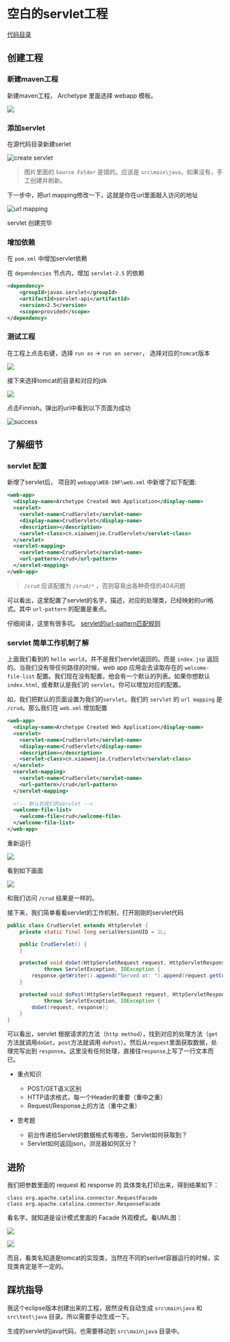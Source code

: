 # 空白的servlet工程

[代码目录](../j2ee-eclipse-projects/servlet-blank)

## 创建工程

### 新建maven工程

新建maven工程， Archetype 里面选择 webapp 模板。

![](image/create-maven-1.png)

### 添加servlet

在源代码目录新建serlet

![create servlet](image/create-maven-2.png)

> 图片里面的 `Source Folder` 是错的。应该是 `src\main\java`，如果没有，手工创建并刷新。

下一步中，把url mapping修改一下，这就是你在url里面敲入访问的地址

![url mapping](image/create-maven-3.png)



servlet 创建完毕

### 增加依赖

在 `pom.xml` 中增加servlet依赖

在 `dependencies` 节点内，增加 `servlet-2.5` 的依赖

```xml
<dependency>
    <groupId>javax.servlet</groupId>
    <artifactId>servlet-api</artifactId>
    <version>2.5</version>
    <scope>provided</scope>
</dependency>
```

### 测试工程

在工程上点击右键，选择 `run as` ->  `run on server`， 选择对应的`tomcat`版本

![](image/run-on-tomcat.png)

接下来选择tomcat的目录和对应的jdk

![](image/run-on-tomcat-2.png)

点击Finnish。弹出的url中看到以下页面为成功

![success](image/create-success.png)

## 了解细节

### servlet 配置

新增了servlet后， 项目的 `webapp\WEB-INF\web.xml` 中新增了如下配置:

```xml
<web-app>
  <display-name>Archetype Created Web Application</display-name>
  <servlet>
  	<servlet-name>CrudServlet</servlet-name>
  	<display-name>CrudServlet</display-name>
  	<description></description>
  	<servlet-class>cn.xiaowenjie.CrudServlet</servlet-class>
  </servlet>
  <servlet-mapping>
  	<servlet-name>CrudServlet</servlet-name>
  	<url-pattern>/crud</url-pattern>
  </servlet-mapping>
</web-app>
```

> `/crud` 应该配置为 `/crud/*` ，否则容易出各种奇怪的404问题


可以看出，这里配置了servlet的名字，描述，对应的处理类，已经映射的url格式。其中 `url-pattern` 的配置是重点。

仔细阅读，这里有很多坑。 [servlet的url-pattern匹配规则](https://www.cnblogs.com/canger/p/6084846.html)

### servlet 简单工作机制了解

上面我们看到的 `hello world`，并不是我们servlet返回的。而是 `index.jsp` 返回的。当我们没有带任何路径的时候，web app 应用会去读取存在的 `welcome-file-list` 配置。我们现在没有配置，他会有一个默认的列表。如果你想默认`index.html`, 或者默认是我们的 `servlet`。你可以增加对应的配置。

如，我们把默认的页面设置为我们的`servlet`。我们的 `servlet` 的 `url mapping` 是 `/crud`。那么我们在 `web.xml` 增加配置

```xml
<web-app>
  <display-name>Archetype Created Web Application</display-name>
  <servlet>
  	<servlet-name>CrudServlet</servlet-name>
  	<display-name>CrudServlet</display-name>
  	<description></description>
  	<servlet-class>cn.xiaowenjie.CrudServlet</servlet-class>
  </servlet>
  <servlet-mapping>
  	<servlet-name>CrudServlet</servlet-name>
  	<url-pattern>/crud</url-pattern>
  </servlet-mapping>
  
  <!-- 默认到我们的servlet -->
  <welcome-file-list>
 	<welcome-file>crud</welcome-file> 
  </welcome-file-list>
</web-app>
```

重新运行

![](image/tomcat-server-restart.png)

看到如下画面

![](image/tomcat-server-2.png)


和我们访问 `/crud` 结果是一样的。

接下来，我们简单看看servlet的工作机制，打开刚刚的servlet代码

```java
public class CrudServlet extends HttpServlet {
	private static final long serialVersionUID = 1L;

	public CrudServlet() {
	}

	protected void doGet(HttpServletRequest request, HttpServletResponse response)
			throws ServletException, IOException {
		response.getWriter().append("Served at: ").append(request.getContextPath());
	}

	protected void doPost(HttpServletRequest request, HttpServletResponse response)
			throws ServletException, IOException {
		doGet(request, response);
	}
}
```

可以看出，servlet 根据请求的方法（`http method`），找到对应的处理方法（`get`方法就调用`doGet`，`post`方法就调用 `doPost`）。然后从`request`里面获取数据，处理完写出到 `response`。这里没有任何处理，直接往`response`上写了一行文本而已。

- 重点知识
  - POST/GET语义区别
  - HTTP请求格式，每一个Header的重要（重中之重）
  - Request/Response上的方法（重中之重）

- 思考题
  - 前台传递给Servlet的数据格式有哪些，Servlet如何获取到？
  - Servlet如何返回json，浏览器如何区分？

## 进阶

我们把参数里面的 request 和 response 的 具体类名打印出来，得到结果如下：

```
class org.apache.catalina.connector.RequestFacade
class org.apache.catalina.connector.ResponseFacade
```

看名字。就知道是设计模式里面的 Facade 外观模式。看UML图：

![](image/facade-0.png)

![](image/facade.png)

而且，看类名知道是tomcat的实现类，当然在不同的serlvet容器运行的时候，实现类肯定是不一定的。

## 踩坑指导

我这个eclipse版本创建出来的工程，居然没有自动生成 `src\main\java` 和 `src\test\java` 目录。所以需要手动生成一下。

生成的servlet的java代码，也需要移动到 `src\main\java` 目录中。
